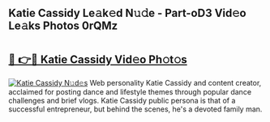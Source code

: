## Katie Cassidy Le𝚊k𝚎d N𝚞𝚍e - Part-oD3 Vid𝚎o Le𝚊ks Photos 0rQMz

# <h2><a href="http://fbg4q1.evod.top/?m=Katie+Cassidy">🔗 👉🔴 Katie Cassidy Vid𝚎o Ph𝚘t𝚘s</a></h2>

[![Katie Cassidy N𝚞d𝚎s](https://i.imgur.com/8V9OHl7.gif)](http://fbg4q1.evod.top/?m=Katie+Cassidy)
Web personality Katie Cassidy and content creator, acclaimed for posting dance and lifestyle themes through popular dance challenges and brief vlogs. Katie Cassidy public persona is that of a successful entrepreneur, but behind the scenes, he's a devoted family man. 
